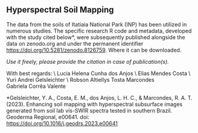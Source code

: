 ## Hyperspectral Soil Mapping

The data from the soils of Itatiaia National Park (INP) has been utilized in numerous studies. The specific research R code and metadata, developed with the study cited below*, were subsequently published alongside the data on zenodo.org and under the permanent identifier https://doi.org/10.5281/zenodo.8126759. Where it can be downloaded.

*Use it freely, please provide the citation in case of publication(s).*

With best regards: \ 
Lucia Helena Cunha dos Anjos \ 
Elias Mendes Costa \ 
Yuri Andrei Gelsleichter \ 
Robson Altiellys Tosta Marcondes \
Gabriela Corrêa Valente 

*Gelsleichter, Y. A., Costa, E. M., dos Anjos, L. H. C., & Marcondes, R. A. T. (2023). Enhancing soil mapping with hyperspectral subsurface images generated from soil lab vis-SWIR spectra tested in southern Brazil. Geoderma Regional, e00641.
doi: https://doi.org/10.1016/j.geodrs.2023.e00641 
